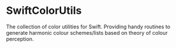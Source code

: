 # SwiftColorUtils
The collection of color utilities for Swift. Providing handy routines to generate harmonic colour schemes/lists based on theory of colour perception.
